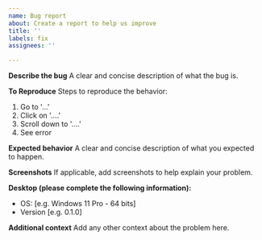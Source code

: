 ```yaml
---
name: Bug report
about: Create a report to help us improve
title: ''
labels: fix
assignees: ''

---
```


**Describe the bug**
A clear and concise description of what the bug is.

**To Reproduce**
Steps to reproduce the behavior:
1. Go to '...'
2. Click on '....'
3. Scroll down to '....'
4. See error

**Expected behavior**
A clear and concise description of what you expected to happen.

**Screenshots**
If applicable, add screenshots to help explain your problem.

**Desktop (please complete the following information):**
 - OS: [e.g. Windows 11 Pro - 64 bits]
 - Version [e.g. 0.1.0]

**Additional context**
Add any other context about the problem here.
